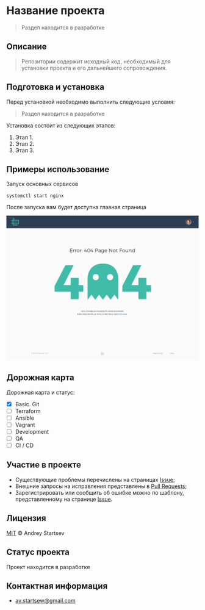 # Название проекта
>Раздел находится в разработке

## Описание
>Репозитории содержит исходный код, необходимый для установки проекта и его дальнейшего сопровождения.

## Подготовка и установка
Перед установкой необходимо выполнить следующие условия:
>Раздел находится в разработке

Установка состоит из следующих этапов:
1. Этап 1. 
1. Этап 2.
1. Этап 3.

## Примеры использование 

Запуск основных сервисов

```
systemctl start nginx

```

После запуска вам будет доступна главная страница

![Главна страница](404.webp)


## Дорожная карта
Дорожная карта и статус:
- [x] Basic. Git
- [ ] Terraform
- [ ] Ansible
- [ ] Vagrant
- [ ] Development
- [ ] QA
- [ ] CI / CD

## Участие в проекте
- Существующие проблемы перечислены на страницах [Issue](https://gitlab.rebrainme.com/devops_users_repos/2844/rebrain-devops-task1/-/issues);
- Внешние запросы на исправления представлены в  [Pull Requests](https://gitlab.rebrainme.com/devops_users_repos/2844/rebrain-devops-task1/-/merge_requests); 
- Зарегистрировать или сообщить об ошибке можно по шаблону, представленному на странице [Issue](https://gitlab.rebrainme.com/devops_users_repos/2844/rebrain-devops-task1/-/issues).

## Лицензия
[MIT](LICENSE.md) © Andrey Startsev

## Статус проекта
Проект находится в разработке

## Контактная информация
- <av.startsew@gmail.com>